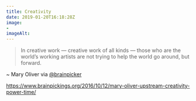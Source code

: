 ```yaml
---
title: Creativity
date: 2019-01-20T16:18:28Z
image: 
- 
imageAlt: 
---
```


> In creative work — creative work of all kinds — those who are the world’s working artists are not trying to help the world go around, but forward.  

~ Mary Oliver via [@brainpicker](https://mobile.twitter.com/brainpicker)  

<https://www.brainpickings.org/2016/10/12/mary-oliver-upstream-creativity-power-time/>

